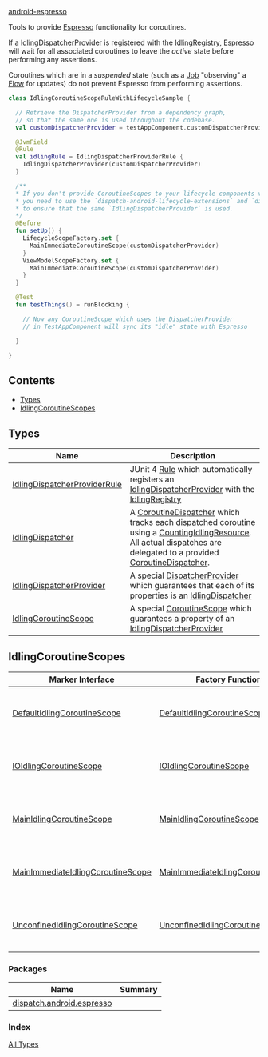 [android-espresso](./index.md)

Tools to provide [Espresso](https://developer.android.com/training/testing/espresso/idling-resource) functionality for coroutines.

If a [IdlingDispatcherProvider](https://rbusarow.github.io/Dispatch/android-espresso//dispatch.android.espresso/-idling-dispatcher-provider/index.html) is registered with the [IdlingRegistry](https://developer.android.com/reference/androidx/test/espresso/IdlingRegistry), [Espresso](https://developer.android.com/training/testing/espresso) will wait
for all associated coroutines to leave the *active* state before performing any assertions.

Coroutines which are in a *suspended* state (such as a [Job](https://kotlin.github.io/kotlinx.coroutines/kotlinx-coroutines-core/kotlinx.coroutines/-job/index.html) "observing" a [Flow](https://kotlin.github.io/kotlinx.coroutines/kotlinx-coroutines-core/kotlinx.coroutines.flow/-flow/index.html) for updates)
do not prevent Espresso from performing assertions.

``` kotlin
class IdlingCoroutineScopeRuleWithLifecycleSample {

  // Retrieve the DispatcherProvider from a dependency graph,
  // so that the same one is used throughout the codebase.
  val customDispatcherProvider = testAppComponent.customDispatcherProvider

  @JvmField
  @Rule
  val idlingRule = IdlingDispatcherProviderRule {
    IdlingDispatcherProvider(customDispatcherProvider)
  }

  /**
  * If you don't provide CoroutineScopes to your lifecycle components via a dependency injection framework,
  * you need to use the `dispatch-android-lifecycle-extensions` and `dispatch-android-viewmodel` artifacts
  * to ensure that the same `IdlingDispatcherProvider` is used.
  */
  @Before
  fun setUp() {
    LifecycleScopeFactory.set {
      MainImmediateCoroutineScope(customDispatcherProvider)
    }
    ViewModelScopeFactory.set {
      MainImmediateCoroutineScope(customDispatcherProvider)
    }
  }

  @Test
  fun testThings() = runBlocking {

    // Now any CoroutineScope which uses the DispatcherProvider
    // in TestAppComponent will sync its "idle" state with Espresso

  }

}
```

## Contents

* [Types](#types)
* [IdlingCoroutineScopes](#idlingcoroutinescopes)

## Types

| **Name**       | **Description**
| -------------  | --------------- |
| [IdlingDispatcherProviderRule](https://rbusarow.github.io/Dispatch/android-espresso//dispatch.android.espresso/-idling-dispatcher-provider-rule/index.html) | JUnit 4 [Rule](https://junit.org/junit4/javadoc/4.12/org/junit/Rule.html) which automatically registers an [IdlingDispatcherProvider](https://rbusarow.github.io/Dispatch/android-espresso//dispatch.android.espresso/-idling-dispatcher-provider/index.html) with the [IdlingRegistry](https://developer.android.com/reference/androidx/test/espresso/IdlingRegistry)
| [IdlingDispatcher](https://rbusarow.github.io/Dispatch/android-espresso//dispatch.android.espresso/-idling-dispatcher/index.html) | A [CoroutineDispatcher](https://kotlin.github.io/kotlinx.coroutines/kotlinx-coroutines-core/kotlinx.coroutines/-coroutine-dispatcher/index.html) which tracks each dispatched coroutine using a [CountingIdlingResource](https://developer.android.com/reference/androidx/test/espresso/idling/CountingIdlingResource).  All actual dispatches are delegated to a provided [CoroutineDispatcher](https://kotlin.github.io/kotlinx.coroutines/kotlinx-coroutines-core/kotlinx.coroutines/-coroutine-dispatcher/index.html).
| [IdlingDispatcherProvider](https://rbusarow.github.io/Dispatch/android-espresso//dispatch.android.espresso/-idling-dispatcher-provider/index.html) | A special [DispatcherProvider](https://rbusarow.github.io/Dispatch/core//dispatch.core/-dispatcher-provider/index.html) which guarantees that each of its properties is an [IdlingDispatcher](https://rbusarow.github.io/Dispatch/android-espresso//dispatch.android.espresso/-idling-dispatcher/index.html)
| [IdlingCoroutineScope](https://rbusarow.github.io/Dispatch/android-espresso//dispatch.android.espresso/-idling-coroutine-scope/index.html) | A special [CoroutineScope](https://kotlin.github.io/kotlinx.coroutines/kotlinx-coroutines-core/kotlinx.coroutines/-coroutine-scope/index.html) which guarantees a property of an [IdlingDispatcherProvider](https://rbusarow.github.io/Dispatch/android-espresso//dispatch.android.espresso/-idling-dispatcher-provider/index.html)

## IdlingCoroutineScopes

| **Marker Interface**                | **Factory Function**                | **Description**
| -------------------                 | -------------------                 | ---------------
| [DefaultIdlingCoroutineScope](https://rbusarow.github.io/Dispatch/android-espresso//dispatch.android.espresso/-default-idling-coroutine-scope.html)       | [DefaultIdlingCoroutineScope](https://rbusarow.github.io/Dispatch/android-espresso//dispatch.android.espresso/-default-idling-coroutine-scope.html)       | A [IdlingCoroutineScope](https://rbusarow.github.io/Dispatch/android-espresso//dispatch.android.espresso/-idling-coroutine-scope/index.html) with a [CoroutineDispatcher](https://kotlin.github.io/kotlinx.coroutines/kotlinx-coroutines-core/kotlinx.coroutines/-coroutine-dispatcher/index.html) of `default`.
| [IOIdlingCoroutineScope](https://rbusarow.github.io/Dispatch/android-espresso//dispatch.android.espresso/-i-o-idling-coroutine-scope.html)            | [IOIdlingCoroutineScope](https://rbusarow.github.io/Dispatch/android-espresso//dispatch.android.espresso/-i-o-idling-coroutine-scope.html)            | A [IdlingCoroutineScope](https://rbusarow.github.io/Dispatch/android-espresso//dispatch.android.espresso/-idling-coroutine-scope/index.html) with a [CoroutineDispatcher](https://kotlin.github.io/kotlinx.coroutines/kotlinx-coroutines-core/kotlinx.coroutines/-coroutine-dispatcher/index.html) of `io`.
| [MainIdlingCoroutineScope](https://rbusarow.github.io/Dispatch/android-espresso//dispatch.android.espresso/-main-idling-coroutine-scope.html)          | [MainIdlingCoroutineScope](https://rbusarow.github.io/Dispatch/android-espresso//dispatch.android.espresso/-main-idling-coroutine-scope.html)          | A [IdlingCoroutineScope](https://rbusarow.github.io/Dispatch/android-espresso//dispatch.android.espresso/-idling-coroutine-scope/index.html) with a [CoroutineDispatcher](https://kotlin.github.io/kotlinx.coroutines/kotlinx-coroutines-core/kotlinx.coroutines/-coroutine-dispatcher/index.html) of `main`.
| [MainImmediateIdlingCoroutineScope](https://rbusarow.github.io/Dispatch/android-espresso//dispatch.android.espresso/-main-immediate-idling-coroutine-scope.html) | [MainImmediateIdlingCoroutineScope](https://rbusarow.github.io/Dispatch/android-espresso//dispatch.android.espresso/-main-immediate-idling-coroutine-scope.html) | A [IdlingCoroutineScope](https://rbusarow.github.io/Dispatch/android-espresso//dispatch.android.espresso/-idling-coroutine-scope/index.html) with a [CoroutineDispatcher](https://kotlin.github.io/kotlinx.coroutines/kotlinx-coroutines-core/kotlinx.coroutines/-coroutine-dispatcher/index.html) of `mainImmediate`.
| [UnconfinedIdlingCoroutineScope](https://rbusarow.github.io/Dispatch/android-espresso//dispatch.android.espresso/-unconfined-idling-coroutine-scope.html)    | [UnconfinedIdlingCoroutineScope](https://rbusarow.github.io/Dispatch/android-espresso//dispatch.android.espresso/-unconfined-idling-coroutine-scope.html)    | A [IdlingCoroutineScope](https://rbusarow.github.io/Dispatch/android-espresso//dispatch.android.espresso/-idling-coroutine-scope/index.html) with a [CoroutineDispatcher](https://kotlin.github.io/kotlinx.coroutines/kotlinx-coroutines-core/kotlinx.coroutines/-coroutine-dispatcher/index.html) of `unconfined`.

### Packages

| Name | Summary |
|---|---|
| [dispatch.android.espresso](dispatch.android.espresso/index.md) |  |

### Index

[All Types](alltypes/index.md)
